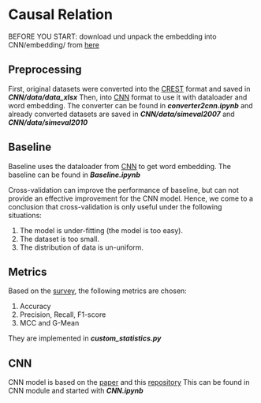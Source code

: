 # Causal Relation
BEFORE YOU START:
download und unpack the embedding into CNN/embedding/ from [here](http://metaoptimize.s3.amazonaws.com/hlbl-embeddings-ACL2010/hlbl-embeddings-scaled.EMBEDDING_SIZE=50.txt.gz)
## Preprocessing
First, original datasets were converted into the [CREST](https://github.com/phosseini/CREST) format and saved in ***CNN/data/data_xlsx***
Then, into [CNN](https://github.com/onehaitao/CNN-relation-extraction) format to use it with dataloader and word embedding.
The converter can be found in ***converter2cnn.ipynb*** and already converted datasets are saved in ***CNN/data/simeval2007*** and ***CNN/data/simeval2010***

## Baseline
Baseline uses the dataloader from [CNN](https://github.com/onehaitao/CNN-relation-extraction) to get word embedding.
The baseline can be found in ***Baseline.ipynb***

Cross-validation can improve the performance of baseline, but can not provide an effective improvement for the CNN model.
Hence, we come to a conclusion that cross-validation is only useful under the following situations:
1. The model is under-fitting (the model is too easy).
2. The dataset is too small.
3. The distribution of data is un-uniform.

## Metrics
Based on the [survey](https://link.springer.com/content/pdf/10.1007/s10115-022-01665-w.pdf), the following metrics are chosen:
1. Accuracy
2. Precision, Recall, F1-score
3. MCC and G-Mean

They are implemented in ***custom_statistics.py***


## CNN
CNN model is based on the [paper](https://aclanthology.org/C14-1220.pdf) and this [repository](https://github.com/onehaitao/CNN-relation-extraction)
This can be found in CNN module and started with ***CNN.ipynb***